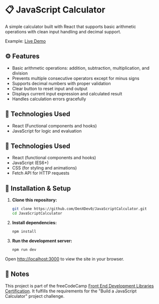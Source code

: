 # 📋 JavaScript Calculator

A simple calculator built with React that supports basic arithmetic operations with clean input handling and decimal support.

Example: [Live Demo](https://java-script-calculator-ashen.vercel.app/)

## ⚙️ Features

- Basic arithmetic operations: addition, subtraction, multiplication, and division
- Prevents multiple consecutive operators except for minus signs
- Supports decimal numbers with proper validation
- Clear button to reset input and output
- Displays current input expression and calculated result
- Handles calculation errors gracefully


## 🚀 Technologies Used

- React (Functional components and hooks)
- JavaScript for logic and evaluation


## 🚀 Technologies Used

- React (functional components and hooks)
- JavaScript (ES6+)
- CSS (for styling and animations)
- Fetch API for HTTP requests


## 🔧 Installation & Setup

1. **Clone this repository:**

   ```bash
   git clone https://github.com/DenXDev0/JavaScriptCalculator.git
   cd JavaScriptCalculator
   ```

2. **Install dependencies:**

   ```bash
   npm install
   ```

3. **Run the development server:**

   ```bash
   npm run dev
   ```

Open [http://localhost:3000](http://localhost:3000) to view the site in your browser.

## 📌 Notes

This project is part of the freeCodeCamp [Front End Development Libraries Certification](https://www.freecodecamp.org/certification/DenXDev/front-end-development-libraries).
It fulfills the requirements for the "Build a JavaScript Calculator" project challenge.
